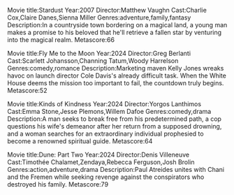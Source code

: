 Movie title:Stardust
Year:2007
Director:Matthew Vaughn
Cast:Charlie Cox,Claire Danes,Sienna Miller
Genres:adventure,family,fantasy
Description:In a countryside town bordering on a magical land, a young man makes a promise to his beloved that he'll retrieve a fallen star by venturing into the magical realm.
Metascore:66

Movie title:Fly Me to the Moon
Year:2024
Director:Greg Berlanti
Cast:Scarlett Johansson,Channing Tatum,Woody Harrelson
Genres:comedy,romance
Description:Marketing maven Kelly Jones wreaks havoc on launch director Cole Davis's already difficult task. When the White House deems the mission too important to fail, the countdown truly begins.
Metascore:52

Movie title:Kinds of Kindness
Year:2024
Director:Yorgos Lanthimos
Cast:Emma Stone,Jesse Plemons,Willem Dafoe
Genres:comedy,drama
Description:A man seeks to break free from his predetermined path, a cop questions his wife's demeanor after her return from a supposed drowning, and a woman searches for an extraordinary individual prophesied to become a renowned spiritual guide.
Metascore:64

Movie title:Dune: Part Two
Year:2024
Director:Denis Villeneuve
Cast:Timothée Chalamet,Zendaya,Rebecca Ferguson,Josh Brolin
Genres:action,adventure,drama
Description:Paul Atreides unites with Chani and the Fremen while seeking revenge against the conspirators who destroyed his family.
Metascore:79
